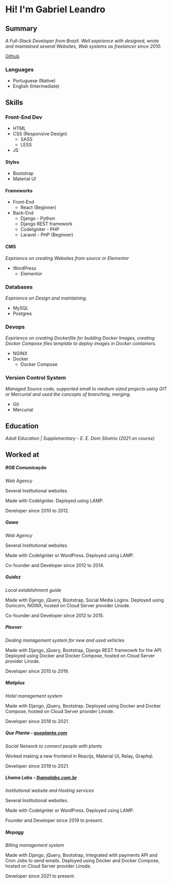 # Hi! I'm Gabriel Leandro

## Summary

_A Full-Stack Developer from Brazil.
Well expirience with designed, wrote and maintained several Websites, Web systems as freelancer since 2010._

[Github](https://github.com/gabrieleandro)

### Languages
* Portuguese (Native)
* English (Intermediate)

## Skills

### Front-End Dev
* HTML
* CSS (Responsive Design)
  * SASS
  * LESS
* JS

#### Styles
* Bootstrap
* Material UI

#### Frameworks
* Front-End
  * React (Beginner)
* Back-End
  * Django - Python
  * Django REST framework
  * CodeIgniter - PHP 
  * Laravel - PHP (Beginner)

#### CMS
_Expirience on creating Websites from source or Elementor_
* WordPress
  * Elementor

### Databases
_Expirience on Design and maintaining._
* MySQL
* Postgres

### Devops
_Expirience on creating Dockerfile for building Docker Images, creating Docker Compose files template to deploy images in Docker containers._

* NGINX
* Docker
  * Docker Compose

### Version Control System
_Managed Source code, supported small to medium sized projects using GIT or Mercurial and used the concepts of branching, merging._
* Git
* Mercurial

## Education
_Adult Education | Supplementary - E. E. Dom Silvério (2021 on course)_

## Worked at

##### RGB Comunicação
_Web Agency_

Several Institutional websites.

Made with CodeIgniter. Deployed using LAMP.

Developer since 2010 to 2012.

##### Gawa
_Web Agency_

Several Institutional websites.

Made with CodeIgniter or WordPress. Deployed using LAMP.

Co-founder and Developer since 2012 to 2014.

##### Guidez
_Local establishment guide_ 

Made with Django, jQuery, Bootstrap, Social Media Logins. Deployed using Gunicorn, NGINX, hosted on Cloud Server provider Linode.

Co-founder and Developer since 2012 to 2015.

##### Pleever
_Dealing management system for new and used vehicles_

Made with Django, jQuery, Bootstrap, Django REST frameowrk for the API. Deployed using Docker and Docker Compose, hosted on Cloud Server provider Linode.

Developer since 2015 to 2019.

##### Matiplus
_Hotel management system_

Made with Django, jQuery, Bootstrap. Deployed using Docker and Docker Compose, hosted on Cloud Server provider Linode.

Developer since 2018 to 2021.

##### Que Planta - [queplanta.com](https://queplanta.com)
_Social Network to connect people with plants_

Worked making a new frontend in Reactjs, Material UI, Relay, Graphql.

Developer since 2019 to 2021.

##### Lhama Labs - [lhamalabs.com.br](https://lhamalabs.com.br)
_Institutional website and Hosting services_

Several Institutional websites.

Made with CodeIgniter or WordPress. Deployed using LAMP.

Founder and Developer since 2019 to present.


##### Mepagg
_Billing management system_

Made with Django, jQuery, Bootstrap, Integrated with payments API and Cron Jobs to send emails. Deployed using Docker and Docker Compose, hosted on Cloud Server provider Linode.

Developer since 2021 to present.
